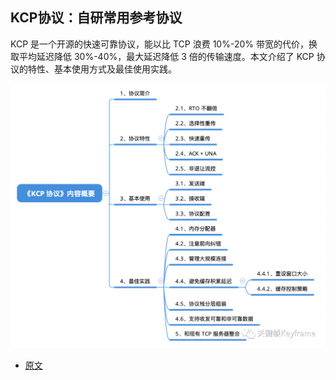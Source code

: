 ## KCP协议：自研常用参考协议

KCP 是一个开源的快速可靠协议，能以比 TCP 浪费 10%-20% 带宽的代价，换取平均延迟降低 30%-40%，最大延迟降低 3 倍的传输速度。本文介绍了 KCP 协议的特性、基本使用方式及最佳使用实践。

![](./imgs/img_1.png)

- [原文](https://mp.weixin.qq.com/s?__biz=MjM5MTkxOTQyMQ==&mid=2257484828&idx=1&sn=384ce6a7128ac3ce3f2cec5416d61ce0&scene=21#wechat_redirect)